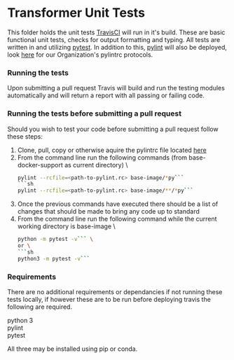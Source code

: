 # Transformer Unit Tests
This folder holds the unit tests [TravisCI](https://travis-ci.org/) will run in it's build. These are basic functional unit tests, checks for output formatting and typing. All tests are written in and utilizing [pytest](https://docs.pytest.org/en/latest/). In addition to this, [pylint](https://www.pylint.org/) will also be deployed, look [here](https://github.com/AgPipeline/Organization-info) for our Organization's pylintrc protocols.

### Running the tests
Upon submitting a pull request Travis will build and run the testing modules automatically and will return a report with all passing or failing code. 

### Running the tests before submitting a pull request
Should you wish to test your code before submitting a pull request follow these steps:
1) Clone, pull, copy or otherwise aquire the pylintrc file located [here](https://github.com/AgPipeline/Organization-info)
2) From the command line run the following commands (from base-docker-support as current directory) \
    ```sh
    pylint --rcfile=<path-to-pylint.rc> base-image/*py```
    ```sh
    pylint --rcfile=<path-to-pylint.rc> base-image/**/*py```
3) Once the previous commands have executed there should be a list of changes that should be made to bring any code up to standard
4) From the command line run the following command while the current working directory is base-image \
    ```sh
    python -m pytest -v``` \
    or \
    ```sh
    python3 -m pytest -v```

### Requirements 
There are no additional requirements or dependancies if not running these tests locally, if however these are to be run before deploying travis the following are required. 

python 3 \
pylint \
pytest

All three may be installed using pip or conda.
